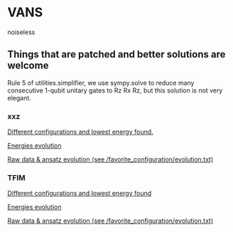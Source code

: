 # VANS
noiseless

## Things that are patched and better solutions are welcome
Rule 5 of utilities.simplifier, we use sympy.solve to reduce many consecutive 1-qubit unitary gates to Rz Rx Rz, but this solution is not very elegant.

### xxz

[Different configurations and lowest energy found.](https://github.com/matibilkis/vans/blob/genetic/results/xxz/display_results/xxz_4q_20_10.png?raw=true)

[Energies evolution](https://raw.githubusercontent.com/matibilkis/vans/genetic/results/xxz/display_results/plotting_history_energies.png)

[Raw data & ansatz evolution (see /favorite_configuration/evolution.txt)](https://github.com/matibilkis/vans/blob/genetic/results/xxz/)

### TFIM
[Different configurations and lowest energy found](https://github.com/matibilkis/vans/blob/genetic/results/TFIM/tfim4.png?raw_true)

[Energies evolution](https://github.com/matibilkis/vans/blob/genetic/results/TFIM/evolution_energy_TFIM.png?raw=true)

[Raw data & ansatz evolution (see /favorite_configuration/evolution.txt)](https://github.com/matibilkis/vans/blob/genetic/results/TFIM/)
